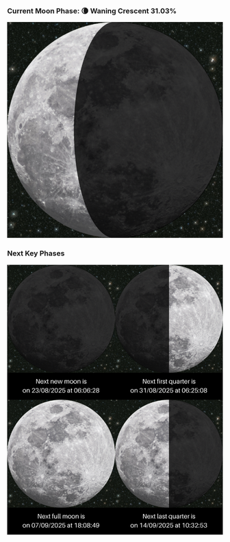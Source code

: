 ### Current Moon Phase: 🌘 Waning Crescent 31.03%
![Moon Phase](moonphase.png)
### Next Key Phases
![Gallery](gallery.png)
